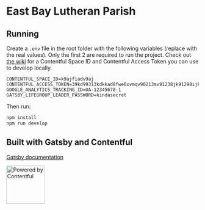 # East Bay Lutheran Parish

<p><href=http://www.eastbaylutheranparish.org></p>

## Running

Create a `.env` file in the root folder with the following variables (replace with the real values). Only the first 2 are required to run the project. Check out [the wiki](https://github.com/wiki) for a Contentful Space ID and Contentful Access Token you can use to develop locally.

```
CONTENTFUL_SPACE_ID=k9ajfiadv9aj
CONTENTFUL_ACCESS_TOKEN=39kd99313kdkkad8fwe0xvmqv90213mv91238jk91298ijkqw073856kajsdv097
GOOGLE_ANALYTICS_TRACKING_ID=UA-12345678-1
GATSBY_LIFEGROUP_LEADER_PASSWORD=kindasecret
```

Then run:

```sh
npm install
npm run develop
```

## Built with Gatsby and Contentful

[Gatsby documentation](https://www.gatsbyjs.org/docs/)

<a href="https://www.contentful.com/" rel="nofollow" target="_blank"><img src="https://images.ctfassets.net/fo9twyrwpveg/44baP9Gtm8qE2Umm8CQwQk/c43325463d1cb5db2ef97fca0788ea55/PoweredByContentful_LightBackground.svg" width="100" alt="Powered by Contentful" /></a>
